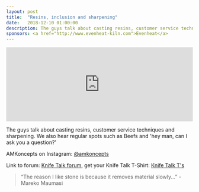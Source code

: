 ```yaml
---
layout: post
title:  "Resins, inclusion and sharpening"
date:   2018-12-10 01:00:00
description: The guys talk about casting resins, customer service techniques and sharpening. 
sponsors: <a href="http://www.evenheat-kiln.com">Evenheat</a>
---
```


<iframe frameborder='0' height='200px' scrolling='no' seamless src='https://embed.simplecast.com/5a468f61?color=f5f5f5' width='100%'></iframe>

The guys talk about casting resins, customer service techniques and sharpening. We also hear regular spots such as Beefs and 'hey man, can I ask you a question?'

 

AMKoncepts on Instagram: <a href="https://www.instagram.com/amkoncepts"> @amkoncepts</a>  
  

Link to forum: <a href="http://forum.knifetalk.net">Knife Talk forum</a>, get your Knife Talk T-Shirt: <a href="https://www.chopknives.com/collections/t-shirts/products/knife-talk-t-shirt">Knife Talk T's</a> 




 


<blockquote class="largeQuote">“The reason I like stone is because it removes material slowly...” - Mareko Maumasi </blockquote>




